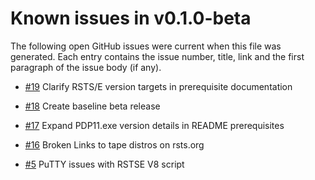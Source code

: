 # Known issues in v0.1.0-beta

The following open GitHub issues were current when this file was
generated. Each entry contains the issue number, title, link and the
first paragraph of the issue body (if any).

- [#19](https://github.com/TerryEbdon/RSTS/issues/19)
  Clarify RSTS/E version targets in prerequisite documentation

- [#18](https://github.com/TerryEbdon/RSTS/issues/18) Create baseline beta
  release

- [#17](https://github.com/TerryEbdon/RSTS/issues/17) Expand PDP11.exe version
  details in README prerequisites

- [#16](https://github.com/TerryEbdon/RSTS/issues/16) Broken Links to tape distros on rsts.org
- [#5](https://github.com/TerryEbdon/RSTS/issues/5) PuTTY issues with RSTSE V8 script
